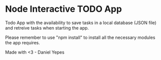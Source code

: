 # Node Interactive TODO App

Todo App with the availability to save tasks in a local database (JSON file) and retreive tasks when starting the app.

Please remember to use "npm install" to install all the necessary modules the app requires.

Made with <3 - Daniel Yepes
